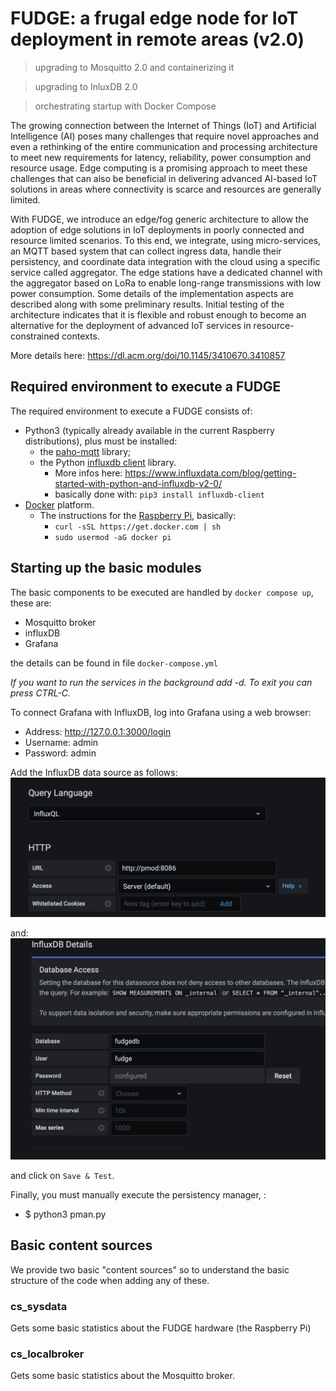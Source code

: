 # FUDGE: a frugal edge node for IoT deployment in remote areas (v2.0)

> upgrading to Mosquitto 2.0 and containerizing it

> upgrading to InluxDB 2.0

> orchestrating startup with Docker Compose

The growing connection between the Internet of Things (IoT) and Artificial Intelligence (AI) poses many challenges that require novel approaches and even a rethinking of the entire communication and processing architecture to meet new requirements for latency, reliability, power consumption and resource usage. Edge computing  is a promising approach to meet these challenges that can also be beneficial in delivering advanced AI-based IoT solutions in areas where connectivity is scarce and resources are generally limited.

With FUDGE, we introduce an edge/fog generic architecture to allow the adoption of edge solutions in IoT deployments in poorly connected and resource limited scenarios. To this end, we integrate, using micro-services, an MQTT based system that can collect ingress data, handle their persistency, and coordinate data integration with the cloud using a specific service called aggregator.  The edge stations have a dedicated channel with the aggregator based on LoRa to enable long-range transmissions with low power consumption. Some details of the implementation aspects are described along with some preliminary results. Initial testing of the architecture indicates that it is flexible and robust enough to become an alternative for the deployment of advanced IoT services in resource-constrained contexts.

More details here: https://dl.acm.org/doi/10.1145/3410670.3410857

## Required environment to execute a FUDGE

The required environment to execute a FUDGE consists of:

* Python3 (typically already available in the current Raspberry distributions), plus must be installed:
    - the [paho-mqtt](https://pypi.org/project/paho-mqtt/) library;
    - the Python [influxdb client](https://github.com/influxdata/influxdb-client-python) library.
        * More infos here: https://www.influxdata.com/blog/getting-started-with-python-and-influxdb-v2-0/
        * basically done with: `pip3 install influxdb-client` 
* [Docker](https://docs.docker.com/get-docker/) platform.
    - The instructions for the [Raspberry Pi](https://www.raspberrypi.org/blog/docker-comes-to-raspberry-pi/), basically:
        - `curl -sSL https://get.docker.com | sh`
        - `sudo usermod -aG docker pi`

## Starting up the basic modules
The basic components to be executed are handled by `docker compose up`, these are: 
* Mosquitto broker
* influxDB
* Grafana

the details can be found in file `docker-compose.yml`

*If you want to run the services in the background add -d. To exit you can press CTRL-C.*

To connect Grafana with InfluxDB, log into Grafana using a web browser:
* Address: http://127.0.0.1:3000/login
* Username: admin
* Password: admin


Add the InfluxDB data source as follows: 
![](./config/figs/ql.jpg)


and: 
![](./config/figs/da.jpg)

and click on `Save & Test`. 


Finally, you must manually execute the persistency manager, :
* $ python3 pman.py

## Basic content sources

We provide two basic "content sources" so to understand the basic structure of the code when adding any of these. 

### cs_sysdata
Gets some basic statistics about the FUDGE hardware (the Raspberry Pi)

### cs_localbroker
Gets some basic statistics about the Mosquitto broker.
